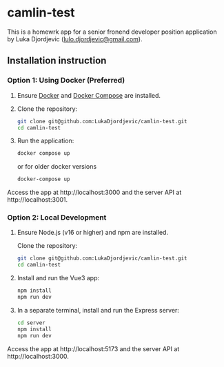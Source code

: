 # camlin-test

This is a homewrk app for a senior fronend developer position application by Luka Djordjevic (lulo.djordjevic@gmail.com).


## Installation instruction

### Option 1: Using Docker (Preferred)

1. Ensure [Docker](https://www.docker.com/get-started) and [Docker Compose](https://docs.docker.com/compose/install/) are installed.
2. Clone the repository:
   ```bash
   git clone git@github.com:LukaDjordjevic/camlin-test.git
   cd camlin-test

3. Run the application:

   ```bash
   docker compose up
   ```
   or for older docker versions
    ```bash
    docker-compose up
    ```
Access the app at http://localhost:3000 and the server API at http://localhost:3001.



### Option 2: Local Development

1. Ensure Node.js (v16 or higher) and npm are installed.

   Clone the repository:
   ```bash
   git clone git@github.com:LukaDjordjevic/camlin-test.git
   cd camlin-test
   ```
2. Install and run the Vue3 app:

   ```bash
   npm install
   npm run dev
   ```
3. In a separate terminal, install and run the Express server:

   ```bash
   cd server
   npm install
   npm run dev
   ```
Access the app at http://localhost:5173 and the server API at http://localhost:3000.

